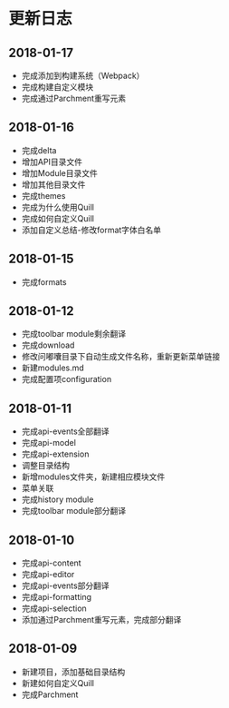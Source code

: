 # 更新日志

## 2018-01-17

* 完成添加到构建系统（Webpack）
* 完成构建自定义模块
* 完成通过Parchment重写元素

## 2018-01-16

* 完成delta
* 增加API目录文件
* 增加Module目录文件
* 增加其他目录文件
* 完成themes
* 完成为什么使用Quill
* 完成如何自定义Quill
* 添加自定义总结-修改format字体白名单

## 2018-01-15

* 完成formats

## 2018-01-12

* 完成toolbar module剩余翻译
* 完成download
* 修改问嘟囔目录下自动生成文件名称，重新更新菜单链接
* 新建modules.md
* 完成配置项configuration

## 2018-01-11

* 完成api-events全部翻译
* 完成api-model
* 完成api-extension
* 调整目录结构
* 新增modules文件夹，新建相应模块文件
* 菜单关联
* 完成history module
* 完成toolbar module部分翻译

## 2018-01-10

* 完成api-content
* 完成api-editor
* 完成api-events部分翻译
* 完成api-formatting
* 完成api-selection
* 添加通过Parchment重写元素，完成部分翻译

## 2018-01-09

* 新建项目，添加基础目录结构
* 新建如何自定义Quill
* 完成Parchment
